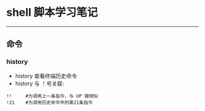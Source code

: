 # shell 脚本学习笔记
---
## 命令
### history
* history 查看终端历史命令
* history 与 ！号关联:
```     
!!     #为调用上一条指令，与 UP 键相似  
!21    #为调用历史命令中的第21条指令
```
